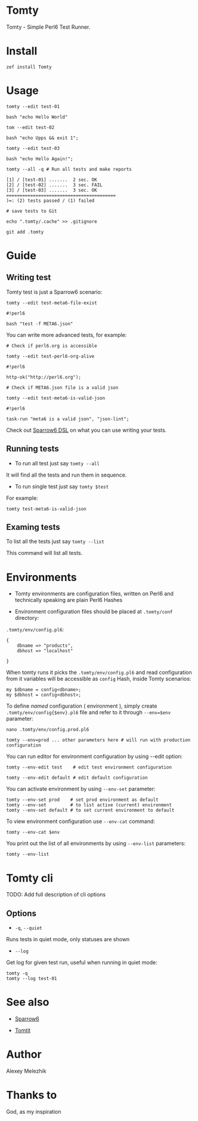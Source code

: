 # Tomty

Tomty - Simple Perl6 Test Runner.

# Install

    zef install Tomty

# Usage

    tomty --edit test-01

    bash "echo Hello World"

    tom --edit test-02

    bash "echo Upps && exit 1";

    tomty --edit test-03

    bash "echo Hello Again!";

    tomty --all -q # Run all tests and make reports

    [1] / [test-01] .......  2 sec. OK
    [2] / [test-02] .......  3 sec. FAIL
    [3] / [test-03] .......  3 sec. OK
    =========================================
    )=: (2) tests passed / (1) failed

    # save tests to Git

    echo ".tomty/.cache" >> .gitignore

    git add .tomty

#  Guide

## Writing test

Tomty test is just a Sparrow6 scenario:

    tomty --edit test-meta6-file-exist

    #!perl6

    bash "test -f META6.json"


You can write more advanced tests, for example:

    # Check if perl6.org is accessible

    tomty --edit test-perl6-org-alive

    #!perl6

    http-ok("http://perl6.org");

    # Check if META6.json file is a valid json

    tomty --edit test-meta6-is-valid-json

    #!perl6

    task-run "meta6 is a valid json", "json-lint";

Check out [Sparrow6 DSL](https://github.com/melezhik/Sparrow6#sparrow6-dsl) on what you can use
writing your tests.

## Running tests

* To run all test just say `tomty --all`

It will find all the tests and run them in sequence.

* To run single test just say `tomty $test`

For example:

    tomty test-meta6-is-valid-json

## Examing tests

To list all the tests just say `tomty --list`

This command will list all tests.

# Environments

* Tomty environments are configuration files, written on Perl6 and technically speaking are plain Perl6 Hashes

* Environment configuration files should be placed at `.tomty/conf` directory:

`.tomty/env/config.pl6`:


    {
        dbname => "products",
        dbhost => "localhost"

    }

When tomty runs it picks the `.tomty/env/config.pl6` and read configuration from it 
variables will be accessible as `config` Hash, inside Tomty scenarios:


    my $dbname = config<dbname>;
    my $dbhost = config<dbhost>;


To define _named_ configuration ( environment ), simply create `.tomty/env/config{$env}.pl6` file and refer to it through 
`--env=$env` parameter:

    nano .tomty/env/config.prod.pl6

    tomty --env=prod ... other parameters here # will run with production configuration

You can run editor for environment configuration by using --edit option:

    tomty --env-edit test    # edit test environment configuration

    tomty --env-edit default # edit default configuration

You can activate environment by using `--env-set` parameter:

    tomty --env-set prod    # set prod environment as default
    tomty --env-set         # to list active (current) environment
    tomty --env-set default # to set current environment to default

To view environment configuration use `--env-cat` command:

    tomty --env-cat $env

You print out the list of all environments by using `--env-list` parameters:

    tomty --env-list

# Tomty cli

TODO: Add full description of cli options

## Options

* `-q`, `--quiet`

Runs tests in quiet mode, only statuses are shown


* `--log`

Get log for given test run, useful when running in quiet mode:


    tomty -q
    tomty --log test-01


# See also

* [Sparrow6](https://github.com/melezhik/Sparrow6)

* [Tomtit](https://github.com/melezhik/Tomtit)

# Author

Alexey Melezhik

# Thanks to

God, as my inspiration

